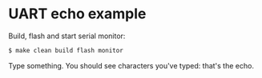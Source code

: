 # UART echo example

Build, flash and start serial monitor:

```sh
$ make clean build flash monitor
```

Type something. You should see characters you've typed: that's the echo.
